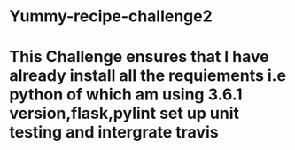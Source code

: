 # Yummy-recipe-challenge2
# This Challenge ensures that l have already install all the requiements i.e python of which am using 3.6.1  version,flask,pylint set up unit testing and intergrate travis
